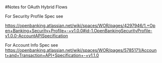 #Notes for OAuth Hybrid Flows 

For Security Profile Spec see 

https://openbanking.atlassian.net/wiki/spaces/WOR/pages/4297946/1.+Open+Banking+Security+Profile+-+v1.0.0#id-1.OpenBankingSecurityProfile-v1.0.0-AccountAPISpecification


For Account Info Spec see 
https://openbanking.atlassian.net/wiki/spaces/WOR/pages/5785171/Account+and+Transaction+API+Specification+-+v1.1.0

